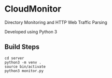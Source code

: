 # CloudMonitor

Directory Monitoring and HTTP Web Traffic Parsing

Developed using Python 3

## Build Steps
```
cd server
python3 -m venv .
source bin/activate
python3 monitor.py

```
